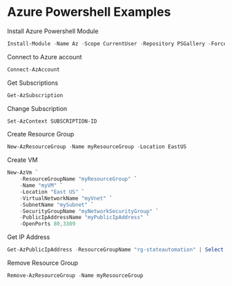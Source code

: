 # Azure Powershell Examples

Install Azure Powershell Module
```Powershell 
Install-Module -Name Az -Scope CurrentUser -Repository PSGallery -Force
```

Connect to Azure account  
```Powershell 
Connect-AzAccount
```

Get Subscriptions  
```Powershell 
Get-AzSubscription
```

Change Subscription  
```Powershell 
Set-AzContext SUBSCRIPTION-ID
````

Create Resource Group  
```Powershell 
New-AzResourceGroup -Name myResourceGroup -Location EastUS
```

Create VM
``` Powershell
New-AzVm `
    -ResourceGroupName "myResourceGroup" `
    -Name "myVM" `
    -Location "East US" `
    -VirtualNetworkName "myVnet" `
    -SubnetName "mySubnet" `
    -SecurityGroupName "myNetworkSecurityGroup" `
    -PublicIpAddressName "myPublicIpAddress" `
    -OpenPorts 80,3389
```

Get IP Address  
```Powershell 
Get-AzPublicIpAddress -ResourceGroupName "rg-stateautomation" | Select "IpAddress"
```

Remove Resource Group  
```Powershell 
Remove-AzResourceGroup -Name myResourceGroup
```
